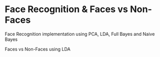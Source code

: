 # Face Recognition & Faces vs Non-Faces

Face Recognition implementation using PCA, LDA, Full Bayes and Naive Bayes

Faces vs Non-Faces using LDA

